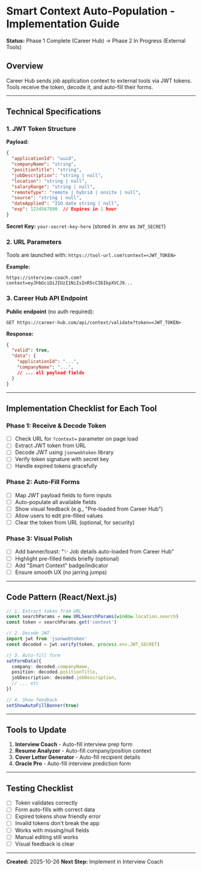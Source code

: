 # Smart Context Auto-Population - Implementation Guide

**Status:** Phase 1 Complete (Career Hub) → Phase 2 In Progress (External Tools)

## Overview
Career Hub sends job application context to external tools via JWT tokens. Tools receive the token, decode it, and auto-fill their forms.

---

## Technical Specifications

### 1. JWT Token Structure

**Payload:**
```json
{
  "applicationId": "uuid",
  "companyName": "string",
  "positionTitle": "string",
  "jobDescription": "string | null",
  "location": "string | null",
  "salaryRange": "string | null",
  "remoteType": "remote | hybrid | onsite | null",
  "source": "string | null",
  "dateApplied": "ISO date string | null",
  "exp": 1234567890  // Expires in 1 hour
}
```

**Secret Key:** `your-secret-key-here` (stored in .env as `JWT_SECRET`)

### 2. URL Parameters

Tools are launched with: `https://tool-url.com?context=<JWT_TOKEN>`

**Example:**
```
https://interview-coach.com?context=eyJhbGciOiJIUzI1NiIsInR5cCI6IkpXVCJ9...
```

### 3. Career Hub API Endpoint

**Public endpoint** (no auth required):
```
GET https://career-hub.com/api/context/validate?token=<JWT_TOKEN>
```

**Response:**
```json
{
  "valid": true,
  "data": {
    "applicationId": "...",
    "companyName": "...",
    // ... all payload fields
  }
}
```

---

## Implementation Checklist for Each Tool

### Phase 1: Receive & Decode Token
- [ ] Check URL for `?context=` parameter on page load
- [ ] Extract JWT token from URL
- [ ] Decode JWT using `jsonwebtoken` library
- [ ] Verify token signature with secret key
- [ ] Handle expired tokens gracefully

### Phase 2: Auto-Fill Forms
- [ ] Map JWT payload fields to form inputs
- [ ] Auto-populate all available fields
- [ ] Show visual feedback (e.g., "Pre-loaded from Career Hub")
- [ ] Allow users to edit pre-filled values
- [ ] Clear the token from URL (optional, for security)

### Phase 3: Visual Polish
- [ ] Add banner/toast: "✨ Job details auto-loaded from Career Hub"
- [ ] Highlight pre-filled fields briefly (optional)
- [ ] Add "Smart Context" badge/indicator
- [ ] Ensure smooth UX (no jarring jumps)

---

## Code Pattern (React/Next.js)

```typescript
// 1. Extract token from URL
const searchParams = new URLSearchParams(window.location.search)
const token = searchParams.get('context')

// 2. Decode JWT
import jwt from 'jsonwebtoken'
const decoded = jwt.verify(token, process.env.JWT_SECRET)

// 3. Auto-fill form
setFormData({
  company: decoded.companyName,
  position: decoded.positionTitle,
  jobDescription: decoded.jobDescription,
  // ... etc
})

// 4. Show feedback
setShowAutoFillBanner(true)
```

---

## Tools to Update

1. **Interview Coach** - Auto-fill interview prep form
2. **Resume Analyzer** - Auto-fill company/position context
3. **Cover Letter Generator** - Auto-fill recipient details
4. **Oracle Pro** - Auto-fill interview prediction form

---

## Testing Checklist

- [ ] Token validates correctly
- [ ] Form auto-fills with correct data
- [ ] Expired tokens show friendly error
- [ ] Invalid tokens don't break the app
- [ ] Works with missing/null fields
- [ ] Manual editing still works
- [ ] Visual feedback is clear

---

**Created:** 2025-10-26
**Next Step:** Implement in Interview Coach
